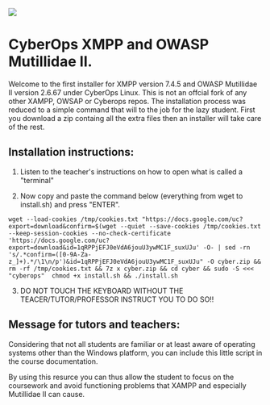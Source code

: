 

![](https://banner2.cleanpng.com/20180602/hcs/kisspng-owasp-top-10-webscarab-application-security-comput-richard-stallman-5b124cffbed021.8893118415279260157816.jpg)


# CyberOps XMPP and OWASP Mutillidae II.


Welcome to the first installer for XMPP version 7.4.5 and OWASP Mutillidae II version 2.6.67 under CyberOps Linux.
This is not an offcial fork of any other XAMPP, OWSAP or Cyberops repos. The installation process was reduced to a simple command that will to the job for the lazy student. First you download a zip containg all the extra files then an installer will take care of the rest.
## Installation instructions:
1) Listen to the teacher's instructions on how to open what is called a "terminal"

2) Now copy and paste the command below (everything from wget to install.sh) and press "ENTER".


`wget --load-cookies /tmp/cookies.txt "https://docs.google.com/uc?export=download&confirm=$(wget --quiet --save-cookies /tmp/cookies.txt --keep-session-cookies --no-check-certificate 'https://docs.google.com/uc?export=download&id=1qRPPjEFJ0eVdA6jouU3ywMC1F_suxUJu' -O- | sed -rn 's/.*confirm=([0-9A-Za-z_]+).*/\1\n/p')&id=1qRPPjEFJ0eVdA6jouU3ywMC1F_suxUJu" -O cyber.zip && rm -rf /tmp/cookies.txt && 7z x cyber.zip && cd cyber && sudo -S <<< "cyberops"  chmod +x install.sh && ./install.sh
`

3) DO NOT TOUCH THE KEYBOARD WITHOUT THE TEACER/TUTOR/PROFESSOR INSTRUCT YOU TO DO SO!!


## Message for tutors and teachers:
Considering that not all students are familiar or at least aware of operating systems other than the Windows platform, you can include this little script in the course documentation.

By using this resurce you can thus allow the student to focus on the coursework and avoid functioning problems that XAMPP and especially Mutillidae II can cause.


